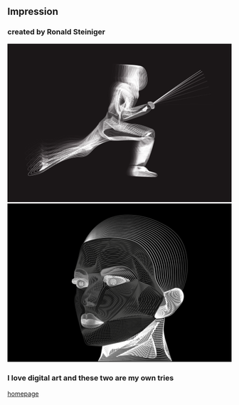 ## Impression

### created by Ronald Steiniger
![Photo of my artwork](DAfencer.png) 
![Photo of my artwork](DGface.png) 
### I love digital art and these two are my own tries 



[homepage](https://github.com/RonaldRonno/english-for-designers/blob/main/README.md)

